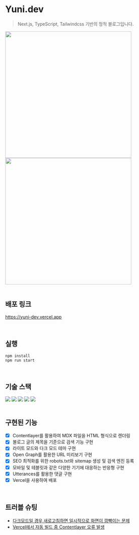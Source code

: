 # Yuni.dev
> Next.js, TypeScript, Tailwindcss 기반의 정적 블로그입니다.
> <br>

<img src="https://github.com/kyh1685/yuni.dev/assets/62630941/79a09e62-0ee7-49e7-8132-dd430cafea3d" width="400px" />
<img src="https://github.com/kyh1685/yuni.dev/assets/62630941/19115d9b-7479-4216-9a8e-31faf499faf0" width="400px" />

<br>
<br>

## 배포 링크
https://yuni-dev.vercel.app

<br>

## 실행
```shell
npm install
npm run start
```
<br>

## 기술 스택
<div>
<img src="https://img.shields.io/badge/Next.js-000000?style=for-the-badge&logo=nextjs&logoColor=white">
<img src="https://img.shields.io/badge/TypeScript-%23007ACC.svg?style=for-the-badge&logo=TypeScript&logoColor=white">
<img src="https://img.shields.io/badge/Tailwind-7dd3fc?style=for-the-badge&logo=tailwind&logoColor=white">
<img src="https://img.shields.io/badge/Contentlayer-8D5A9E?style=for-the-badge&logo=contentlayer&logoColor=white">
<img src="https://img.shields.io/badge/Vercel-68BC71?style=for-the-badge&logo=vercel&logoColor=black">
</div>
<br>

## 구현된 기능
- [x] Contentlayer를 활용하여 MDX 파일을 HTML 형식으로 렌더링
- [x] 블로그 글의 제목을 기준으로 검색 기능 구현
- [x] 라이트 모드와 다크 모드 테마 구현
- [x] Open Graph를 활용한 URL 미리보기 구현
- [x] SEO 최적화를 위한 robots.txt와 sitemap 생성 및 검색 엔진 등록
- [x] 모바일 및 테블릿과 같은 다양한 기기에 대응하는 반응형 구현
- [x] Utterances를 활용한 댓글 구현
- [x] Vercel을 사용하여 배포
<br>

## 트러블 슈팅
- [다크모드일 경우 새로고침하면 일시적으로 화면이 깜빡이는 문제](https://github.com/kyh1685/yuni.dev/issues/21)
- [Vercel에서 자동 빌드 중 Contentlayer 오류 발생](https://github.com/kyh1685/yuni.dev/issues/14)
<br> 
